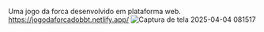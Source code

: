 Uma jogo da forca desenvolvido em plataforma web.
https://jogodaforcadobbt.netlify.app/
![Captura de tela 2025-04-04 081517](https://github.com/user-attachments/assets/814132c8-bb8b-49b0-b596-65ee819acaa0)
